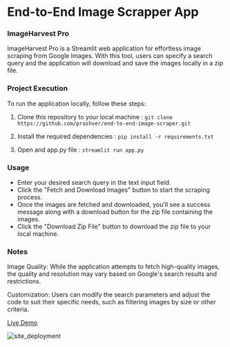 # End-to-End Image Scrapper App

### ImageHarvest Pro
ImageHarvest Pro is a Streamlit web application for effortless image scraping from Google Images. With this tool, users can specify a search query and the application will download and save the images locally in a zip file.


### Project Execution
To run the application locally, follow these steps:
1. Clone this repository to your local machine : 
```git clone https://github.com/prashver/end-to-end-image-scraper.git```

2. Install the required dependencies : 
```pip install -r requirements.txt```

4. Open and app.py file : 
```streamlit run app.py```


### Usage
- Enter your desired search query in the text input field.
- Click the "Fetch and Download Images" button to start the scraping process.
- Once the images are fetched and downloaded, you'll see a success message along with a download button for the zip file containing the images.
- Click the "Download Zip File" button to download the zip file to your local machine.


### Notes
Image Quality: While the application attempts to fetch high-quality images, the quality and resolution may vary based on Google's search results and restrictions.

Customization: Users can modify the search parameters and adjust the code to suit their specific needs, such as filtering images by size or other criteria.

[Live Demo](https://prashver-image-scraper.streamlit.app/)

![site_deployment](https://github.com/prashver/end-to-end-image-scraper/assets/84378440/54b7f209-935a-4f9b-8ed8-0d2da2d6a2f6)
